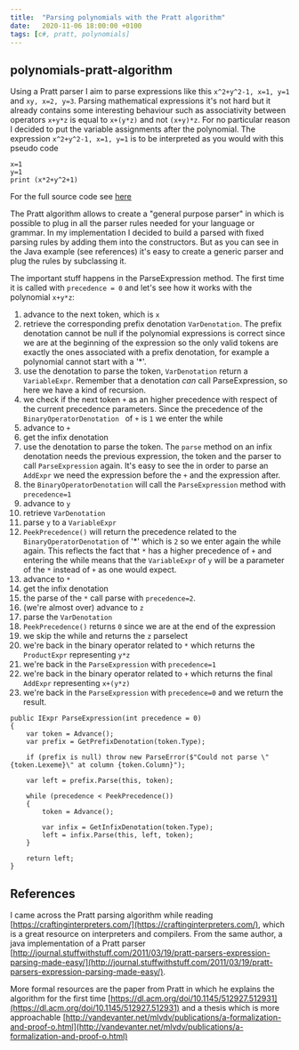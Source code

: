 ```yaml
---
title:  "Parsing polynomials with the Pratt algorithm"
date:   2020-11-06 18:00:00 +0100
tags: [c#, pratt, polynomials]
---
```


## polynomials-pratt-algorithm
Using a Pratt parser I aim to parse expressions like this `x^2+y^2-1, x=1, y=1` and `xy, x=2, y=3`. Parsing mathematical expressions it's not hard but it already contains some interesting behaviour such as associativity between operators `x+y*z` is equal to `x+(y*z)` and not `(x+y)*z`. For no particular reason I decided to put the variable assignments after the polynomial. The expression `x^2+y^2-1, x=1, y=1` is to be interpreted as you would with this pseudo code
<!-- truncate -->
```
x=1
y=1
print (x*2+y^2+1)
```
For the full source code see [here](https://github.com/davidelettieri/Polynomials-pratt-algorithm.html) 

The Pratt algorithm allows to create a "general purpose parser" in which is possible to plug in all the parser rules needed for your language or grammar. In my implementation I decided to build a parsed with fixed parsing rules by adding them into the constructors. But as you can see in the Java example (see references) it's easy to create a generic parser and plug the rules by subclassing it. 

The important stuff happens in the ParseExpression method. The first time it is called with `precedence = 0` and let's see how it works with the polynomial `x+y*z`:
1. advance to the next token, which is `x`
2. retrieve the corresponding prefix denotation `VarDenotation`. The prefix denotation cannot be null if the polynomial expressions is correct since we are at the beginning of the expression so the only valid tokens are exactly the ones associated with a prefix denotation, for example a polynomial cannot start with a '*'.
3. use the denotation to parse the token, `VarDenotation` return a `VariableExpr`. Remember that a denotation *can* call ParseExpression, so here we have a kind of recursion.
4. we check if the next token `+` as an higher precedence with respect of the current precedence parameters. Since the precedence of the `BinaryOperatorDenotation ` of `+` is `1` we enter the while
5. advance to `+`
6. get the infix denotation 
7. use the denotation to parse the token. The `parse` method on an infix denotation needs the previous expression, the token and the parser to call `ParseExpression` again. It's easy to see the in order to parse an `AddExpr` we need the expression before the `+` and the expression after. 
8. the `BinaryOperatorDenotation` will call the `ParseExpression` method with `precedence=1`
9. advance to `y`
10. retrieve `VarDenotation`
11. parse `y` to a `VariableExpr`
12. `PeekPrecedence()` will return the precedence related to the `BinaryOperatorDenotation` of '*' which is `2` so we enter again the while again. This reflects the fact that `*` has a higher precedence of `+` and entering the while means that the `VariableExpr` of `y` will be a parameter of the `*` instead of `+` as one would expect.
13. advance to `*`
14. get the infix denotation
15. the parse of the `*` call parse with `precedence=2`.
16. (we're almost over) advance to `z`
17. parse the `VarDenotation`
18. `PeekPrecedence()` returns `0` since we are at the end of the expression
19. we skip the while and returns the `z` parselect
20. we're back in the binary operator related to `*` which returns the `ProductExpr` representing `y*z`
21. we're back in the `ParseExpression` with `precedence=1`
22. we're back in the binary operator related to `+` which returns the final `AddExpr` representing `x+(y*z)`
23. we're back in the `ParseExpression` with `precedence=0` and we return the result.

```
public IExpr ParseExpression(int precedence = 0)
{
    var token = Advance();
    var prefix = GetPrefixDenotation(token.Type);

    if (prefix is null) throw new ParseError($"Could not parse \"{token.Lexeme}\" at column {token.Column}");

    var left = prefix.Parse(this, token);

    while (precedence < PeekPrecedence())
    {
        token = Advance();

        var infix = GetInfixDenotation(token.Type);
        left = infix.Parse(this, left, token);
    }

    return left;
}
```

## References 

I came across the Pratt parsing algorithm while reading [https://craftinginterpreters.com/](https://craftinginterpreters.com/), which is a great resource on interpreters and compilers. From the same author, a java implementation of a Pratt parser [http://journal.stuffwithstuff.com/2011/03/19/pratt-parsers-expression-parsing-made-easy/](http://journal.stuffwithstuff.com/2011/03/19/pratt-parsers-expression-parsing-made-easy/).

More formal resources are the paper from Pratt in which he explains the algorithm for the first time [https://dl.acm.org/doi/10.1145/512927.512931](https://dl.acm.org/doi/10.1145/512927.512931) and a thesis which is more approachable [http://vandevanter.net/mlvdv/publications/a-formalization-and-proof-o.html](http://vandevanter.net/mlvdv/publications/a-formalization-and-proof-o.html)
